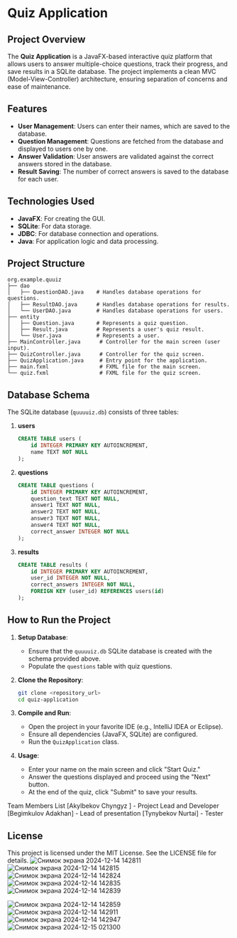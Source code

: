 # Quiz Application

## Project Overview
The **Quiz Application** is a JavaFX-based interactive quiz platform that allows users to answer multiple-choice questions, track their progress, and save results in a SQLite database. The project implements a clean MVC (Model-View-Controller) architecture, ensuring separation of concerns and ease of maintenance.

## Features
- **User Management**: Users can enter their names, which are saved to the database.
- **Question Management**: Questions are fetched from the database and displayed to users one by one.
- **Answer Validation**: User answers are validated against the correct answers stored in the database.
- **Result Saving**: The number of correct answers is saved to the database for each user.

## Technologies Used
- **JavaFX**: For creating the GUI.
- **SQLite**: For data storage.
- **JDBC**: For database connection and operations.
- **Java**: For application logic and data processing.

## Project Structure
```
org.example.quuiz
├── dao
│   ├── QuestionDAO.java    # Handles database operations for questions.
│   ├── ResultDAO.java      # Handles database operations for results.
│   └── UserDAO.java        # Handles database operations for users.
├── entity
│   ├── Question.java       # Represents a quiz question.
│   ├── Result.java         # Represents a user's quiz result.
│   └── User.java           # Represents a user.
├── MainController.java      # Controller for the main screen (user input).
├── QuizController.java      # Controller for the quiz screen.
├── QuizApplication.java     # Entry point for the application.
├── main.fxml                # FXML file for the main screen.
└── quiz.fxml                # FXML file for the quiz screen.
```

## Database Schema
The SQLite database (`quuuuiz.db`) consists of three tables:

1. **users**
   ```sql
   CREATE TABLE users (
       id INTEGER PRIMARY KEY AUTOINCREMENT,
       name TEXT NOT NULL
   );
   ```

2. **questions**
   ```sql
   CREATE TABLE questions (
       id INTEGER PRIMARY KEY AUTOINCREMENT,
       question_text TEXT NOT NULL,
       answer1 TEXT NOT NULL,
       answer2 TEXT NOT NULL,
       answer3 TEXT NOT NULL,
       answer4 TEXT NOT NULL,
       correct_answer INTEGER NOT NULL
   );
   ```

3. **results**
   ```sql
   CREATE TABLE results (
       id INTEGER PRIMARY KEY AUTOINCREMENT,
       user_id INTEGER NOT NULL,
       correct_answers INTEGER NOT NULL,
       FOREIGN KEY (user_id) REFERENCES users(id)
   );
   ```

## How to Run the Project

1. **Setup Database**:
   - Ensure that the `quuuuiz.db` SQLite database is created with the schema provided above.
   - Populate the `questions` table with quiz questions.

2. **Clone the Repository**:
   ```bash
   git clone <repository_url>
   cd quiz-application
   ```

3. **Compile and Run**:
   - Open the project in your favorite IDE (e.g., IntelliJ IDEA or Eclipse).
   - Ensure all dependencies (JavaFX, SQLite) are configured.
   - Run the `QuizApplication` class.

4. **Usage**:
   - Enter your name on the main screen and click "Start Quiz."
   - Answer the questions displayed and proceed using the "Next" button.
   - At the end of the quiz, click "Submit" to save your results.

Team Members List
[Akylbekov Chyngyz ] - Project Lead and Developer
[Begimkulov Adakhan] - Lead of presentation
[Tynybekov Nurtai] - Tester


## License
This project is licensed under the MIT License. See the LICENSE file for details.
![Снимок экрана 2024-12-14 142811](https://github.com/user-attachments/assets/1c276181-82e5-4f9d-ac62-fd56ae9fdd45)
![Снимок экрана 2024-12-14 142815](https://github.com/user-attachments/assets/2f0915dc-ced3-484c-b93a-a2952c1c6bf2)
![Снимок экрана 2024-12-14 142824](https://github.com/user-attachments/assets/018c3d13-49ab-4bab-baf8-f2525d3ae879)
![Снимок экрана 2024-12-14 142835](https://github.com/user-attachments/assets/3f2edffd-bd0c-4ef6-ad25-fc4ca2f72700)
![Снимок экрана 2024-12-14 142839](https://github.com/user-attachments/assets/ade901ec-964e-43f5-bdef-70ed58f134c4)


![Снимок экрана 2024-12-14 142859](https://github.com/user-attachments/assets/023ce7b9-57d6-45e1-8775-f3e7a13404cd)
![Снимок экрана 2024-12-14 142911](https://github.com/user-attachments/assets/a9cf5c67-8f2a-4473-b5ce-835a34fb6160)
![Снимок экрана 2024-12-14 142947](https://github.com/user-attachments/assets/9a152716-3ece-46c4-8a80-584c3f43b312)
![Снимок экрана 2024-12-15 021300](https://github.com/user-attachments/assets/90de3feb-1ef6-497f-8dd7-226e674c5f30)


